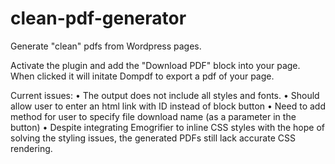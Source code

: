# clean-pdf-generator
Generate "clean" pdfs from Wordpress pages.

Activate the plugin and add the "Download PDF" block into your page. When clicked it will initate Dompdf to export a pdf of your page.

Current issues:
• The output does not include all styles and fonts.
• Should allow user to enter an html link with ID instead of block button
• Need to add method for user to specify file download name (as a parameter in the button)
• Despite integrating Emogrifier to inline CSS styles with the hope of solving the styling issues, the generated PDFs still lack accurate CSS rendering.



